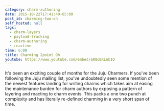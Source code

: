 ```yaml
---
category: charm-authoring
date: 2015-10-22T17:41:40-05:00
post_id: charming-two-oh
self_hosted: null
tags:
  - charm-layers
  - payload-tracking
  - charm-authoring
  - reactive
time: 6:00
title: Charming 2point Oh
youtube: https://www.youtube.com/embed/aRQcERLnbIQ
---
```


It's been an exciting couple of months for the Juju Charmers. If you've been
following the Juju mailing list, you've undoubtedly seen some mention of the
newest features landing for writing charms which takes aim at easing the
maintenance burden for charm authors by exposing a pattern of layering and
reacting to charm events. This packs a one two punch at complexity and has
literally re-defined charming in a very short span of time.
